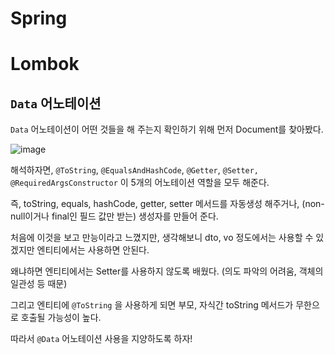 # Spring







# Lombok



## `Data` 어노테이션

`Data` 어노테이션이 어떤 것들을 해 주는지 확인하기 위해 먼저 Document를 찾아봤다.

![image](https://user-images.githubusercontent.com/22893111/71266190-3ed82380-238b-11ea-905e-88ea3bb0e804.png)

 해석하자면, `@ToString`, `@EqualsAndHashCode`, `@Getter`, `@Setter,` `@RequiredArgsConstructor` 이 5개의 어노테이션  역할을 모두 해준다.

즉, toString, equals, hashCode, getter, setter 메서드를 자동생성 해주거나, (non-null이거나 final인 필드 값만 받는) 생성자를 만들어 준다.

처음에 이것을 보고 만능이라고 느꼈지만, 생각해보니 dto, vo 정도에서는 사용할 수 있겠지만 엔티티에서는 사용하면 안된다.

왜냐하면 엔티티에서는 Setter를 사용하지 않도록 배웠다. (의도 파악의 어려움, 객체의 일관성 등 때문)

그리고 엔티티에 `@ToString` 을 사용하게 되면 부모, 자식간 toString 메서드가 무한으로 호출될 가능성이 높다.

따라서 `@Data` 어노테이션 사용을 지양하도록 하자!
